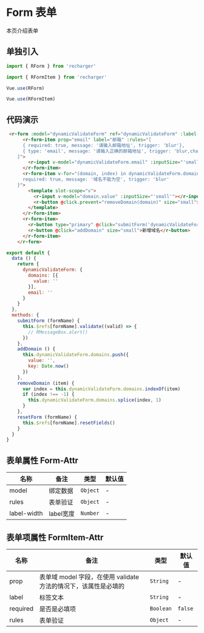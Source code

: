 # Form 表单
本页介绍表单
## 单独引入
```JavaScript
import { RForm } from 'recharger'

import { RFormItem } from 'recharger'

Vue.use(RForm)

Vue.use(RFormItem)
```
## 代码演示

```Html
 <r-form :model="dynamicValidateForm" ref="dynamicValidateForm" :label-width="40">
      <r-form-item prop="email" label="邮箱" :rules="[
      { required: true, message: '请输入邮箱地址', trigger: 'blur'},
      { type: 'email', message: '请输入正确的邮箱地址', trigger: 'blur,change'}
    ]">
        <r-input v-model="dynamicValidateForm.email" :inputSize="'small'"></r-input>
      </r-form-item>
      <r-form-item v-for="(domain, index) in dynamicValidateForm.domains" :label="'域名' + index" :key="domain.key" :prop="'domains.' + index + '.value'" :rules="{
      required: true, message: '域名不能为空', trigger: 'blur'
    }">
        <template slot-scope="v">
          <r-input v-model="domain.value" :inputSize="'small'"></r-input>
          <r-button @click.prevent="removeDomain(domain)" size="small">删除</r-button>
        </template>
      </r-form-item>
      <r-form-item>
        <r-button type="primary" @click="submitForm('dynamicValidateForm')" size="small">提交</r-button>
        <r-button @click="addDomain" size="small">新增域名</r-button>
      </r-form-item>
    </r-form>
```
```JavaScript
export default {
  data () {
    return {
      dynamicValidateForm: {
        domains: [{
          value: ''
        }],
        email: ''
      }
    }
  },
  methods: {
    submitForm (formName) {
      this.$refs[formName].validate((valid) => {
        // RMessageBox.alert()
      })
    },
    addDomain () {
      this.dynamicValidateForm.domains.push({
        value: '',
        key: Date.now()
      })
    },
    removeDomain (item) {
      var index = this.dynamicValidateForm.domains.indexOf(item)
      if (index !== -1) {
        this.dynamicValidateForm.domains.splice(index, 1)
      }
    },
    resetForm (formName) {
      this.$refs[formName].resetFields()
    }
  }
}
```
## 表单属性 Form-Attr
<table>
<thead>
<tr>
<th>名称</th>
<th>备注</th>
<th>类型</th>
<th>默认值</th>
</tr>
</thead>
<tbody>
<tr>
<td>model</td>
<td>绑定数据</td>
<td><code>Object</code></td>
<td>-</td>
</tr>
<tr>
<td>rules</td>
<td>表单验证</td>
<td><code>Object</code></td>
<td>-</td>
</tr>
<tr>
<td>label-width</td>
<td>label宽度</td>
<td><code>Number</code></td>
<td>-</td>
</tr>
</tbody>
</table>

## 表单项属性 FormItem-Attr

<table>
<thead>
<tr>
<th>名称</th>
<th>备注</th>
<th>类型</th>
<th>默认值</th>
</tr>
</thead>
<tbody>
<tr>
<td>prop</td>
<td>表单域 model 字段，在使用 validate 方法的情况下，该属性是必填的</td>
<td><code>String</code></td>
<td>-</td>
</tr>
<tr>
<td>label</td>
<td>标签文本</td>
<td><code>String</code></td>
<td>-</td>
</tr>
<tr>
<td>required</td>
<td>是否是必填项</td>
<td><code>Boolean</code></td>
<td><code>false</code></td>
</tr>
<tr>
<td>rules</td>
<td>表单验证</td>
<td><code>Object</code></td>
<td>-</td>
</tr>
</tbody>
</table>
